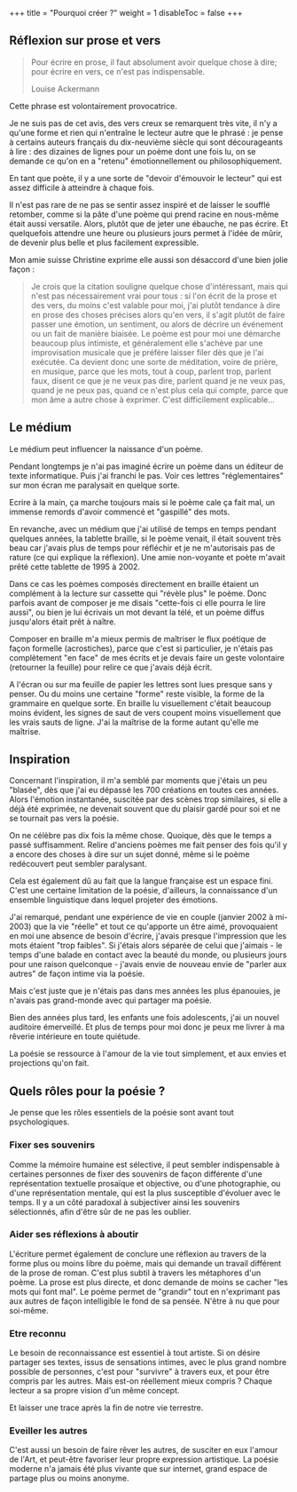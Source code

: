 +++
title = "Pourquoi créer ?"
weight = 1
disableToc = false
+++

## Réflexion sur prose et vers

>Pour écrire en prose, il faut absolument avoir quelque chose à dire; pour écrire en vers, ce n'est pas indispensable.
>
>Louise Ackermann

Cette phrase est volontairement provocatrice.

Je ne suis pas de cet avis, des vers creux se remarquent très vite, il n'y a qu'une forme et rien qui n'entraîne le lecteur autre que le phrasé : je pense à certains auteurs français du dix-neuvième siècle qui sont décourageants à lire : des dizaines de lignes pour un poème dont une fois lu, on se demande ce qu'on en a "retenu" émotionnellement ou philosophiquement.

En tant que poète, il y a une sorte de "devoir d'émouvoir le lecteur" qui est assez difficile à atteindre à chaque fois.

Il n'est pas rare de ne pas se sentir assez inspiré et de laisser le soufflé retomber, comme si la pâte d'une poème qui prend racine en nous-même était aussi versatile. Alors, plutôt que de jeter une ébauche, ne pas écrire. Et quelquefois attendre une heure ou plusieurs jours permet à l'idée de mûrir, de devenir plus belle et plus facilement expressible.

Mon amie suisse Christine exprime elle aussi son désaccord d'une bien jolie façon :

>Je crois que la citation souligne quelque chose d'intéressant, mais qui n'est pas nécessairement vrai pour tous : si l'on écrit de la prose et des vers, du moins c'est valable pour moi, j'ai plutôt tendance à dire en prose des choses précises alors qu'en vers, il s'agit plutôt de faire passer une émotion, un sentiment, ou alors de décrire un événement ou un fait de manière biaisée. Le poème est pour moi une démarche beaucoup plus intimiste, et généralement elle s'achève par une improvisation musicale que je préfère laisser filer dès que je l'ai exécutée. Ca devient donc une sorte de méditation, voire de prière, en musique, parce que les mots, tout à coup, parlent trop, parlent faux, disent ce que je ne veux pas dire, parlent quand je ne veux pas, quand je ne peux pas, quand ce n'est plus cela qui compte, parce que mon âme a autre chose à exprimer. C'est difficilement explicable...

## Le médium

Le médium peut influencer la naissance d'un poème.

Pendant longtemps je n'ai pas imaginé écrire un poème dans un éditeur de texte informatique. Puis j'ai franchi le pas. Voir ces lettres "réglementaires" sur mon écran me paralysait en quelque sorte.

Ecrire à la main, ça marche toujours mais si le poème cale ça fait mal, un immense remords d'avoir commencé et "gaspillé" des mots.

En revanche, avec un médium que j'ai utilisé de temps en temps pendant quelques années, la tablette braille, si le poème venait, il était souvent très beau car j'avais plus de temps pour réfléchir et je ne m'autorisais pas de rature (ce qui explique la réflexion). Une amie non-voyante et poète m'avait prêté cette tablette de 1995 à 2002.

Dans ce cas les poèmes composés directement en braille étaient un complément à la lecture sur cassette qui "révèle plus" le poème. Donc parfois avant de composer je me disais "cette-fois ci elle pourra le lire aussi", ou bien je lui écrivais un mot devant la télé, et un poème diffus jusqu'alors était prêt à naître.

Composer en braille m'a mieux permis de maîtriser le flux poétique de façon formelle (acrostiches), parce que c'est si particulier, je n'étais pas complètement "en face" de mes écrits et je devais faire un geste volontaire (retourner la feuille) pour relire ce que j'avais déjà écrit.

A l'écran ou sur ma feuille de papier les lettres sont lues presque sans y penser. Ou du moins une certaine "forme" reste visible, la forme de la grammaire en quelque sorte. En braille lu visuellement c'était beaucoup moins évident, les signes de saut de vers coupent moins visuellement que les vrais sauts de ligne. J'ai la maîtrise de la forme autant qu'elle me maîtrise.

## Inspiration

Concernant l'inspiration, il m'a semblé par moments que j'étais un peu "blasée", dès que j'ai eu dépassé les 700 créations en toutes ces années. Alors l'émotion instantanée, suscitée par des scènes trop similaires, si elle a déjà été exprimée, ne devenait souvent que du plaisir gardé pour soi et ne se tournait pas vers la poésie.

On ne célèbre pas dix fois la même chose. Quoique, dès que le temps a passé suffisamment. Relire d'anciens poèmes me fait penser des fois qu'il y a encore des choses à dire sur un sujet donné, même si le poème redécouvert peut sembler paralysant.

Cela est également dû au fait que la langue française est un espace fini. C'est une certaine limitation de la poésie, d'ailleurs, la connaissance d'un ensemble linguistique dans lequel projeter des émotions.

J'ai remarqué, pendant une expérience de vie en couple (janvier 2002 à mi-2003) que la vie "réelle" et tout ce qu'apporte un être aimé, provoquaient en moi une absence de besoin d'écrire, j'avais presque l'impression que les mots étaient "trop faibles". Si j'étais alors séparée de celui que j'aimais - le temps d'une balade en contact avec la beauté du monde, ou plusieurs jours pour une raison quelconque - j'avais envie de nouveau envie de "parler aux autres" de façon intime via la poésie.

Mais c'est juste que je n'étais pas dans mes années les plus épanouies, je n'avais pas grand-monde avec qui partager ma poésie.

Bien des années plus tard, les enfants une fois adolescents, j'ai un nouvel auditoire émerveillé. Et plus de temps pour moi donc je peux me livrer à ma rêverie intérieure en toute quiétude.

La poésie se ressource à l'amour de la vie tout simplement, et aux envies et projections qu'on fait.

## Quels rôles pour la poésie ?

Je pense que les rôles essentiels de la poésie sont avant tout psychologiques.

### Fixer ses souvenirs

Comme la mémoire humaine est sélective, il peut sembler indispensable à certaines personnes de fixer des souvenirs de façon différente d'une représentation textuelle prosaïque et objective, ou d'une photographie, ou d'une représentation mentale, qui est la plus susceptible d'évoluer avec le temps. Il y a un côté paradoxal à subjectiver ainsi les souvenirs sélectionnés, afin d'être sûr de ne pas les oublier.

### Aider ses réflexions à aboutir

L'écriture permet également de conclure une réflexion au travers de la forme plus ou moins libre du poème, mais qui demande un travail différent de la prose de roman. C'est plus subtil à travers les métaphores d'un poème. La prose est plus directe, et donc demande de moins se cacher "les mots qui font mal". Le poème permet de "grandir" tout en n'exprimant pas aux autres de façon intelligible le fond de sa pensée. N'être à nu que pour soi-même.

### Etre reconnu

Le besoin de reconnaissance est essentiel à tout artiste. Si on désire partager ses textes, issus de sensations intimes, avec le plus grand nombre possible de personnes, c'est pour "survivre" à travers eux, et pour être compris par les autres. Mais est-on réellement mieux compris ? Chaque lecteur a sa propre vision d'un même concept.

Et laisser une trace après la fin de notre vie terrestre.

### Eveiller les autres

C'est aussi un besoin de faire rêver les autres, de susciter en eux l'amour de l'Art, et peut-être favoriser leur propre expression artistique. La poésie moderne n'a jamais été plus vivante que sur internet, grand espace de partage plus ou moins anonyme.
